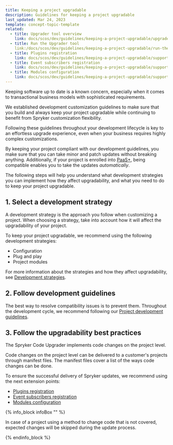 ```yaml
---
title: Keeping a project upgradable
description: Guidelines for keeping a project upgradable
last_updated: Mar 24, 2023
template: concept-topic-template
related:
  - title: Upgrader tool overview
    link: docs/scos/dev/guidelines/keeping-a-project-upgradable/upgrader-tool-overview.html
  - title: Run the Upgrader tool
    link:/docs/scos/dev/guidelines/keeping-a-project-upgradable/run-the-upgrader-tool.html
  - title: Plugins registration
    link: docs/scos/dev/guidelines/keeping-a-project-upgradable/supported-extension-scenarios/plugin-registration.html
  - title: Event subscribers registration
    link: docs/scos/dev/guidelines/keeping-a-project-upgradable/supported-extension-scenarios/event-subscribers-registration.html
  - title: Modules configuration
    link: docs/scos/dev/guidelines/keeping-a-project-upgradable/supported-extension-scenarios/modules-configuration.html
---
```


Keeping software up to date is a known concern, especially when it comes to transactional business models with sophisticated requirements.

We established development customization guidelines to make sure that you build and always keep your project upgradable while continuing to benefit from Spryker customization flexibility.

Following these guidelines throughout your development lifecycle is key to an effortless upgrade experience, even when your business requires highly complex customizations.

By keeping your project compliant with our development guidelines, you make sure that you can take minor and patch updates without breaking anything. Additionally, if your project is enrolled into [PaaS+](https://spryker.com/en/paas-plus/), being compatible enables you to take the updates *automatically*.

The following steps will help you understand what development strategies you can implement  how they affect upgradability, and what you need to do to keep your project upgradable.

## 1. Select a development strategy

A development strategy is the approach you follow when customizing a project. When choosing a strategy, take into account how it will affect the upgradability of your project.

To keep your project upgradable, we recommend using the following development strategies:

* Configuration
* Plug and play
* Project modules

For more information about the strategies and how they affect upgradability, see [Development strategies](/docs/scos/dev/back-end-development/extend-spryker/development-strategies.html).

## 2. Follow development guidelines

The best way to resolve compatibility issues is to prevent them. Throughout the development cycle, we recommend following our [Project development guidelines](/docs/scos/dev/guidelines/project-development-guidelines.html).

## 3. Follow the upgradability best practices

The Spryker Code Upgrader implements code changes on the project level.

Code changes on the project level can be delivered to a customer's projects through manifest files.
The manifest files cover a list of the ways code changes can be done.

To ensure the successful delivery of Spryker updates, we recommend using the next extension points:

* [Plugins registration](docs/scos/dev/guidelines/keeping-a-project-upgradable/supported-extension-scenarios/event-subscribers-registration.html)
* [Event subscribers registration](docs/scos/dev/guidelines/keeping-a-project-upgradable/supported-extension-scenarios/event-subscribers-registration.html)
* [Modules configuration](docs/scos/dev/guidelines/keeping-a-project-upgradable/supported-extension-scenarios/modules-configuration.html)

{% info_block infoBox "" %}

In case of a project using a method to change code that is not covered, expected changes will be skipped during the update process.

{% endinfo_block %}


